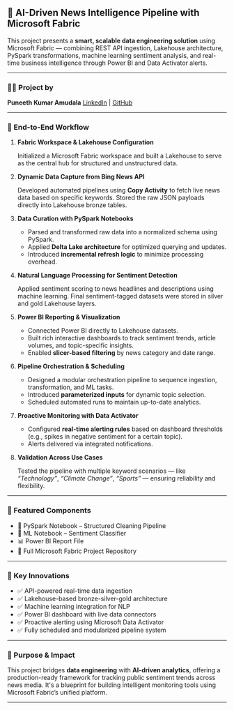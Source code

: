 ## 🚀 AI-Driven News Intelligence Pipeline with Microsoft Fabric

This project presents a **smart, scalable data engineering solution** using Microsoft Fabric — combining REST API ingestion, Lakehouse architecture, PySpark transformations, machine learning sentiment analysis, and real-time business intelligence through Power BI and Data Activator alerts.

---

### 👨‍💻 Project by

**Puneeth Kumar Amudala**
[LinkedIn](https://www.linkedin.com/in/puneeth-kumar-amudala-4bb7a4245/) | [GitHub](https://github.com/Puneeth0106)

---

### 🔄 End-to-End Workflow

1. **Fabric Workspace & Lakehouse Configuration**

   Initialized a Microsoft Fabric workspace and built a Lakehouse to serve as the central hub for structured and unstructured data.

2. **Dynamic Data Capture from Bing News API**

   Developed automated pipelines using **Copy Activity**  to fetch live news data based on specific keywords.
   Stored the raw JSON payloads directly into Lakehouse bronze tables.

3. **Data Curation with PySpark Notebooks**

   * Parsed and transformed raw data into a normalized schema using PySpark.
   * Applied **Delta Lake architecture** for optimized querying and updates.
   * Introduced **incremental refresh logic** to minimize processing overhead.

4. **Natural Language Processing for Sentiment Detection**

   Applied sentiment scoring to news headlines and descriptions using machine learning.
   Final sentiment-tagged datasets were stored in silver and gold Lakehouse layers.

5. **Power BI Reporting & Visualization**

   * Connected Power BI directly to Lakehouse datasets.
   * Built rich interactive dashboards to track sentiment trends, article volumes, and topic-specific insights.
   * Enabled **slicer-based filtering** by news category and date range.

6. **Pipeline Orchestration & Scheduling**

   * Designed a modular orchestration pipeline to sequence ingestion, transformation, and ML tasks.
   * Introduced **parameterized inputs** for dynamic topic selection.
   * Scheduled automated runs to maintain up-to-date analytics.

7. **Proactive Monitoring with Data Activator**

   * Configured **real-time alerting rules** based on dashboard thresholds (e.g., spikes in negative sentiment for a certain topic).
   * Alerts delivered via integrated notifications.

8. **Validation Across Use Cases**

   Tested the pipeline with multiple keyword scenarios — like *“Technology”*, *“Climate Change”*, *“Sports”* — ensuring reliability and flexibility.

---

### 📂 Featured Components

* 📘 PySpark Notebook – Structured Cleaning Pipeline
* 🤖 ML Notebook – Sentiment Classifier
* 📊 Power BI Report File
* 🧱 Full Microsoft Fabric Project Repository

---

### 🌟 Key Innovations

- ✅ API-powered real-time data ingestion
- ✅ Lakehouse-based bronze-silver-gold architecture
- ✅ Machine learning integration for NLP
- ✅ Power BI dashboard with live data connectors
- ✅ Proactive alerting using Microsoft Data Activator
- ✅ Fully scheduled and modularized pipeline system

---

### 📌 Purpose & Impact

This project bridges **data engineering** with **AI-driven analytics**, offering a production-ready framework for tracking public sentiment trends across news media. It's a blueprint for building intelligent monitoring tools using Microsoft Fabric’s unified platform.

---

